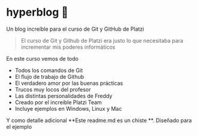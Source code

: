 # hyperblog :blue_heart:
Un blog increíble para el curso de Git y GitHub de Platzi
> El curso de Git y Github de Platzi era justo lo que necesitaba para incrementar mis poderes informáticos

En este curso vemos de todo
- Todos los comandos de Git
- El flujo de trabajo de Github
- El verdadero amor por las buenas prácticas
- Trucos muy locos del profesor
- Las distintas personalidades de Freddy
- Creado por el increible Platzi Team
- Incluye ejemplos en Windows, Linux y Mac

Y como detalle adicional **Este readme.md es un chiste **. Diseñado para el ejemplo
